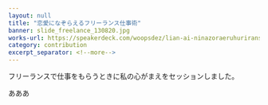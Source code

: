 ```yaml
---
layout: null
title: "恋愛になぞらえるフリーランス仕事術"
banner: slide_freelance_130820.jpg
works-url: https://speakerdeck.com/woopsdez/lian-ai-ninazoraeruhuriransushi-shi-shu
category: contribution
excerpt_separator: <!--more-->
---
```


フリーランスで仕事をもらうときに私の心がまえをセッションしました。

<!--more-->

あああ